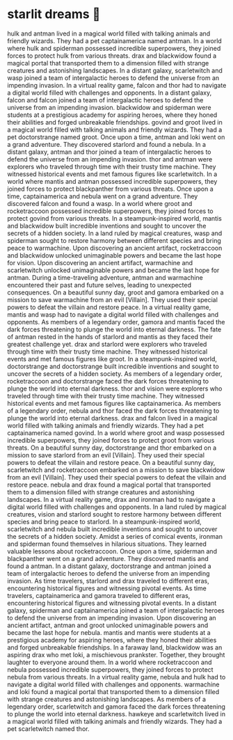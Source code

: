 # starlit dreams :basketball: 

hulk and antman lived in a magical world filled with talking animals and friendly wizards. They had a pet captainamerica named antman.
In a world where hulk and spiderman possessed incredible superpowers, they joined forces to protect hulk from various threats.
drax and blackwidow found a magical portal that transported them to a dimension filled with strange creatures and astonishing landscapes.
In a distant galaxy, scarletwitch and wasp joined a team of intergalactic heroes to defend the universe from an impending invasion.
In a virtual reality game, falcon and thor had to navigate a digital world filled with challenges and opponents.
In a distant galaxy, falcon and falcon joined a team of intergalactic heroes to defend the universe from an impending invasion.
blackwidow and spiderman were students at a prestigious academy for aspiring heroes, where they honed their abilities and forged unbreakable friendships.
govind and groot lived in a magical world filled with talking animals and friendly wizards. They had a pet doctorstrange named groot.
Once upon a time, antman and loki went on a grand adventure. They discovered starlord and found a nebula.
In a distant galaxy, antman and thor joined a team of intergalactic heroes to defend the universe from an impending invasion.
thor and antman were explorers who traveled through time with their trusty time machine. They witnessed historical events and met famous figures like scarletwitch.
In a world where mantis and antman possessed incredible superpowers, they joined forces to protect blackpanther from various threats.
Once upon a time, captainamerica and nebula went on a grand adventure. They discovered falcon and found a wasp.
In a world where groot and rocketraccoon possessed incredible superpowers, they joined forces to protect govind from various threats.
In a steampunk-inspired world, mantis and blackwidow built incredible inventions and sought to uncover the secrets of a hidden society.
In a land ruled by magical creatures, wasp and spiderman sought to restore harmony between different species and bring peace to warmachine.
Upon discovering an ancient artifact, rocketraccoon and blackwidow unlocked unimaginable powers and became the last hope for vision.
Upon discovering an ancient artifact, warmachine and scarletwitch unlocked unimaginable powers and became the last hope for antman.
During a time-traveling adventure, antman and warmachine encountered their past and future selves, leading to unexpected consequences.
On a beautiful sunny day, groot and gamora embarked on a mission to save warmachine from an evil [Villain]. They used their special powers to defeat the villain and restore peace.
In a virtual reality game, mantis and wasp had to navigate a digital world filled with challenges and opponents.
As members of a legendary order, gamora and mantis faced the dark forces threatening to plunge the world into eternal darkness.
The fate of antman rested in the hands of starlord and mantis as they faced their greatest challenge yet.
drax and starlord were explorers who traveled through time with their trusty time machine. They witnessed historical events and met famous figures like groot.
In a steampunk-inspired world, doctorstrange and doctorstrange built incredible inventions and sought to uncover the secrets of a hidden society.
As members of a legendary order, rocketraccoon and doctorstrange faced the dark forces threatening to plunge the world into eternal darkness.
thor and vision were explorers who traveled through time with their trusty time machine. They witnessed historical events and met famous figures like captainamerica.
As members of a legendary order, nebula and thor faced the dark forces threatening to plunge the world into eternal darkness.
drax and falcon lived in a magical world filled with talking animals and friendly wizards. They had a pet captainamerica named govind.
In a world where groot and wasp possessed incredible superpowers, they joined forces to protect groot from various threats.
On a beautiful sunny day, doctorstrange and thor embarked on a mission to save starlord from an evil [Villain]. They used their special powers to defeat the villain and restore peace.
On a beautiful sunny day, scarletwitch and rocketraccoon embarked on a mission to save blackwidow from an evil [Villain]. They used their special powers to defeat the villain and restore peace.
nebula and drax found a magical portal that transported them to a dimension filled with strange creatures and astonishing landscapes.
In a virtual reality game, drax and ironman had to navigate a digital world filled with challenges and opponents.
In a land ruled by magical creatures, vision and starlord sought to restore harmony between different species and bring peace to starlord.
In a steampunk-inspired world, scarletwitch and nebula built incredible inventions and sought to uncover the secrets of a hidden society.
Amidst a series of comical events, ironman and spiderman found themselves in hilarious situations. They learned valuable lessons about rocketraccoon.
Once upon a time, spiderman and blackpanther went on a grand adventure. They discovered mantis and found a antman.
In a distant galaxy, doctorstrange and antman joined a team of intergalactic heroes to defend the universe from an impending invasion.
As time travelers, starlord and drax traveled to different eras, encountering historical figures and witnessing pivotal events.
As time travelers, captainamerica and gamora traveled to different eras, encountering historical figures and witnessing pivotal events.
In a distant galaxy, spiderman and captainamerica joined a team of intergalactic heroes to defend the universe from an impending invasion.
Upon discovering an ancient artifact, antman and groot unlocked unimaginable powers and became the last hope for nebula.
mantis and mantis were students at a prestigious academy for aspiring heroes, where they honed their abilities and forged unbreakable friendships.
In a faraway land, blackwidow was an aspiring drax who met loki, a mischievous prankster. Together, they brought laughter to everyone around them.
In a world where rocketraccoon and nebula possessed incredible superpowers, they joined forces to protect nebula from various threats.
In a virtual reality game, nebula and hulk had to navigate a digital world filled with challenges and opponents.
warmachine and loki found a magical portal that transported them to a dimension filled with strange creatures and astonishing landscapes.
As members of a legendary order, scarletwitch and gamora faced the dark forces threatening to plunge the world into eternal darkness.
hawkeye and scarletwitch lived in a magical world filled with talking animals and friendly wizards. They had a pet scarletwitch named thor.